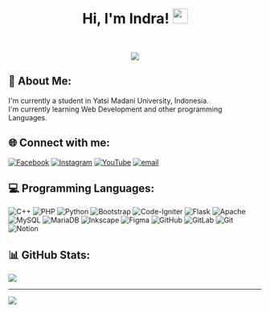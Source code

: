   <h1 align="center">
Hi, I'm Indra!
	<a href="https://github.com/Harindrawahyu" target="_self">
		<img src="https://media.giphy.com/media/hvRJCLFzcasrR4ia7z/giphy.gif" width="30">
	</a>
</h1>
</p>
<br>
<p align="center">
	<a href="https://github.com/Harindrawahyu">
		<img src="https://readme-typing-svg.herokuapp.com?lines=Computer+Science+Student;Full+Stack+Web+Developer;Freelancer;DS%20|%20AI%20|%20ML%20Enthusiastic;Always%20learning%20new%20things&amp;center=true&amp;width=380&amp;height=45">
	</a>
</p>

## 💫 About Me:
I'm currently a student in Yatsi Madani University, Indonesia.<br>I'm currently learning Web Development and other programming Languages.


## 🌐 Connect with me:
[![Facebook](https://img.shields.io/badge/Facebook-%231877F2.svg?logo=Facebook&logoColor=white)](https://facebook.com/harindra.wahyu.427) [![Instagram](https://img.shields.io/badge/Instagram-%23E4405F.svg?logo=Instagram&logoColor=white)](https://instagram.com/@hr_yu19) [![YouTube](https://img.shields.io/badge/YouTube-%23FF0000.svg?logo=YouTube&logoColor=white)](https://youtube.com/@Kaiden) [![email](https://img.shields.io/badge/Email-D14836?logo=gmail&logoColor=white)](mailto:harindrawahyu131@gmail.com) 

## 💻 Programming Languages:
![C++](https://img.shields.io/badge/c++-%2300599C.svg?style=for-the-badge&logo=c%2B%2B&logoColor=white) ![PHP](https://img.shields.io/badge/php-%23777BB4.svg?style=for-the-badge&logo=php&logoColor=white) ![Python](https://img.shields.io/badge/python-3670A0?style=for-the-badge&logo=python&logoColor=ffdd54) ![Bootstrap](https://img.shields.io/badge/bootstrap-%238511FA.svg?style=for-the-badge&logo=bootstrap&logoColor=white) ![Code-Igniter](https://img.shields.io/badge/CodeIgniter-%23EF4223.svg?style=for-the-badge&logo=codeIgniter&logoColor=white) ![Flask](https://img.shields.io/badge/flask-%23000.svg?style=for-the-badge&logo=flask&logoColor=white) ![Apache](https://img.shields.io/badge/apache-%23D42029.svg?style=for-the-badge&logo=apache&logoColor=white) ![MySQL](https://img.shields.io/badge/mysql-4479A1.svg?style=for-the-badge&logo=mysql&logoColor=white) ![MariaDB](https://img.shields.io/badge/MariaDB-003545?style=for-the-badge&logo=mariadb&logoColor=white) ![Inkscape](https://img.shields.io/badge/Inkscape-e0e0e0?style=for-the-badge&logo=inkscape&logoColor=080A13) ![Figma](https://img.shields.io/badge/figma-%23F24E1E.svg?style=for-the-badge&logo=figma&logoColor=white) ![GitHub](https://img.shields.io/badge/github-%23121011.svg?style=for-the-badge&logo=github&logoColor=white) ![GitLab](https://img.shields.io/badge/gitlab-%23181717.svg?style=for-the-badge&logo=gitlab&logoColor=white) ![Git](https://img.shields.io/badge/git-%23F05033.svg?style=for-the-badge&logo=git&logoColor=white) ![Notion](https://img.shields.io/badge/Notion-%23000000.svg?style=for-the-badge&logo=notion&logoColor=white)
## 📊 GitHub Stats:
![](https://github-readme-stats.vercel.app/api?username=harindrawahyu&theme=dark&hide_border=true&include_all_commits=false&count_private=false)<br/>

---
[![](https://visitcount.itsvg.in/api?id=harindrawahyu&icon=0&color=0)](https://visitcount.itsvg.in)

<!-- Proudly created with GPRM ( https://gprm.itsvg.in ) -->
